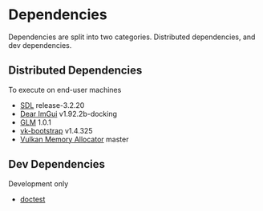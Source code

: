 # Dependencies

Dependencies are split into two categories. Distributed dependencies, and dev dependencies.

## Distributed Dependencies

To execute on end-user machines

- [SDL](https://github.com/libsdl-org/SDL/tree/release-3.2.20#) release-3.2.20
- [Dear ImGui](https://github.com/ocornut/imgui/tree/v1.92.2b-docking) v1.92.2b-docking
- [GLM](https://github.com/g-truc/glm/tree/1.0.1) 1.0.1
- [vk-bootstrap](https://github.com/charles-lunarg/vk-bootstrap) v1.4.325
- [Vulkan Memory Allocator](https://github.com/GPUOpen-LibrariesAndSDKs/VulkanMemoryAllocator) master

## Dev Dependencies

Development only

- [doctest](https://github.com/doctest/doctest)
